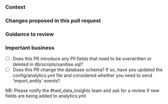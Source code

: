 ### Context

### Changes proposed in this pull request

### Guidance to review

### Important business

- [ ] Does this PR introduce any PII fields that need to be overwritten or deleted in db/scripts/sanitise.sql?
- [ ] Does this PR change the database schema? If so, have you updated the config/analytics.yml file and considered whether you need to send 'import_entity' events?

NB: Please notify the #twd_data_insights team and ask for a review if new fields are being added to analytics.yml
